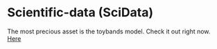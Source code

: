 # Scientific-data (SciData)

The most precious asset is the toybands model. Check it out right now.
[Here](docs/readme.md)
